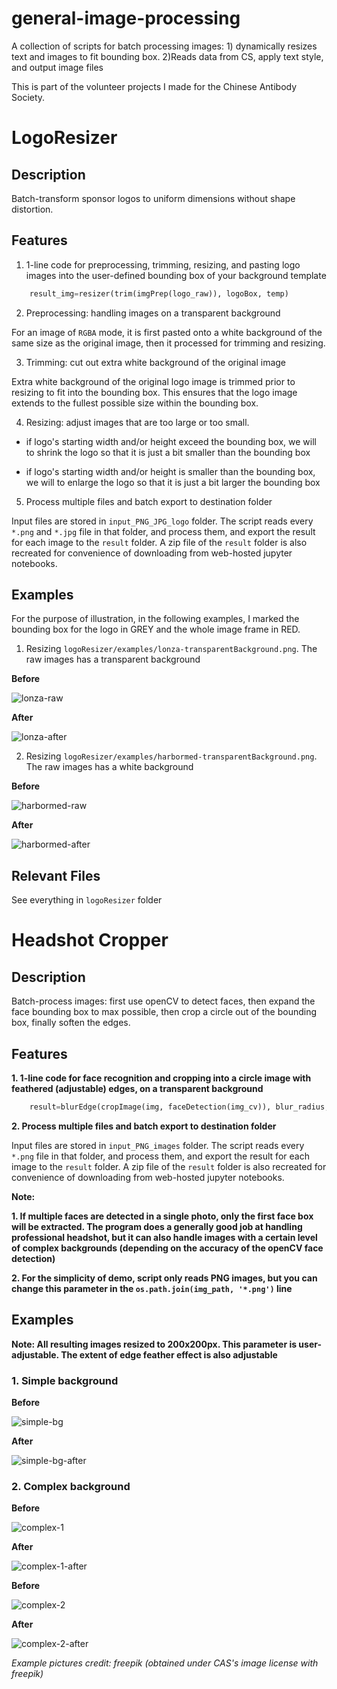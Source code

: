 # general-image-processing
A collection of scripts for batch processing images: 1) dynamically resizes text and images to fit bounding box. 2)Reads data from CS,  apply text style, and output image files 

This is part of the volunteer projects I made for the Chinese Antibody Society.


# LogoResizer

## Description
Batch-transform sponsor logos to uniform dimensions without shape distortion.

## Features

1. 1-line code for preprocessing, trimming, resizing, and pasting logo images into the user-defined bounding box of your background template

```python
    result_img=resizer(trim(imgPrep(logo_raw)), logoBox, temp)
```

2. Preprocessing: handling images on a transparent background

For an image of `RGBA` mode, it is first pasted onto a white background of the same size as the original image, then it processed for trimming and resizing.


3. Trimming: cut out extra white background of the original image

Extra white background of the original logo image is trimmed prior to resizing to fit into the bounding box. This ensures that the logo image extends to the fullest possible size within the bounding box.

4. Resizing: adjust images that are too large or too small.

  - if logo's starting width and/or height exceed the bounding box, we will to shrink the logo so that it is just a bit smaller than the bounding box

  - if logo's starting width and/or height is smaller than the bounding box, we will to enlarge the logo so that it is just a bit larger the bounding box

5. Process multiple files and batch export to destination folder

Input files are stored in `input_PNG_JPG_logo` folder. The script reads every `*.png` and `*.jpg` file in that folder, and process them, and export the result for each image to the `result` folder. A zip file of the `result` folder is also recreated for convenience of downloading from web-hosted jupyter notebooks.


## Examples

For the purpose of illustration, in the following examples, I marked the bounding box for the logo in GREY and the whole image frame in RED.

1. Resizing `logoResizer/examples/lonza-transparentBackground.png`. The raw images has a transparent background

**Before**

![lonza-raw](logoResizer/examples/lonza-transparentBackground.png)

**After**

![lonza-after](logoResizer/examples/lonza-2.png)

2. Resizing `logoResizer/examples/harbormed-transparentBackground.png`. The raw images has a white background

**Before**

![harbormed-raw](logoResizer/examples/harbormed-whiteBacground.png)

**After**

![harbormed-after](logoResizer/examples/harbormed-2.png)


## Relevant Files
See everything in `logoResizer` folder

# Headshot Cropper

## Description
Batch-process images: first use openCV to detect faces, then expand the face bounding box to max possible, then crop a circle out of the bounding box, finally soften the edges.

## Features

**1. 1-line code for face recognition and cropping into a circle image with feathered (adjustable) edges, on a transparent background**

```python
    result=blurEdge(cropImage(img, faceDetection(img_cv)), blur_radius, offset=0)
```

**2. Process multiple files and batch export to destination folder**

Input files are stored in `input_PNG_images` folder. The script reads every `*.png` file in that folder, and process them, and export the result for each image to the `result` folder. A zip file of the `result` folder is also recreated for convenience of downloading from web-hosted jupyter notebooks.

**Note:**

**1. If multiple faces are detected in a single photo, only the first face box will be extracted. The program does a generally good job at handling professional headshot, but it can also handle images with a certain level of complex backgrounds (depending on the accuracy of the openCV face detection)**

**2. For the simplicity of demo,  script only reads PNG images, but you can change this parameter in the `os.path.join(img_path, '*.png')` line**

## Examples

**Note: All resulting images resized to 200x200px. This parameter is user-adjustable. The extent of edge feather effect is also adjustable**

### **1. Simple background**

**Before**

![simple-bg](headshotCropper/input_PNG_images/simple-background.png)

**After**

![simple-bg-after](headshotCropper/result/simple-background_2.png)


### 2. Complex background

**Before**

![complex-1](headshotCropper/input_PNG_images/complex_background1.png)


**After**

![complex-1-after](result/complex_background1_2.png)

**Before**

![complex-2](headshotCropper/input_PNG_images/complex_background2.png)

**After**

![complex-2-after](headshotCropper/result/complex_background2_2.png)

*Example pictures credit: freepik (obtained under CAS's image license with freepik)*





